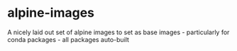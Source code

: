 # alpine-images
A nicely laid out set of alpine images to set as base images - particularly for conda packages - all packages auto-built
